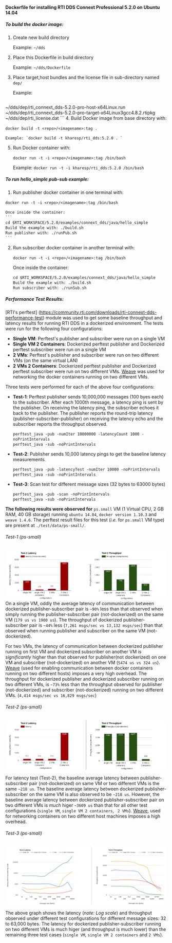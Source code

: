 #### Dockerfile for installing RTI DDS Connext Professional 5.2.0 on Ubuntu 14.04



##### To build the docker image:
 1. Create new build directory
 
    Example: `~/dds`
 2. Place this Dockerfile in build directory
 
    Example: `~/dds/Dockerfile`
 3. Place target,host bundles and the license file in sub-directory named `dep/`
 
    Example:
    ```
 ~/dds/dep/rti_connext_dds-5.2.0-pro-host-x64Linux.run
 ~/dds/dep/rti_connext_dds-5.2.0-pro-target-x64Linux3gcc4.8.2.rtipkg
 ~/dds/dep/rti_license.dat
    ```
 4. Build Docker image from base directory with:
 
   `docker build -t <repo>/<imagename>:tag .`

    Example: `docker build -t kharesp/rti_dds:5.2.0 . `
 5. Run Docker container with:
 
    `docker run -t -i <repo>/<imagename>:tag /bin/bash`

     
     
     Example: `docker run -t -i kharesp/rti_dds:5.2.0 /bin/bash`
 
##### To run hello\_simple pub-sub example:
 1. Run publisher docker container in one terminal with:
 
   `docker run -t -i <repo>/<imagename>:tag /bin/bash`

    Once inside the container:
    ```
    cd $RTI_WORKSPACE/5.2.0/examples/connext_dds/java/hello_simple
    Build the example with: ./build.sh
    Run publisher with: ./runPub.sh
    ```

 2. Run subscriber docker container in another terminal with:
 
    `docker run -t -i <repo>/<imagename>:tag /bin/bash`

    Once inside the container:
    ```
    cd $RTI_WORKSPACE/5.2.0/examples/connext_dds/java/hello_simple
    Build the example with: ./build.sh
    Run subscriber with: ./runSub.sh
    ```

##### Performance Test Results: 

[RTI's perftest] (https://community.rti.com/downloads/rti-connext-dds-performance-test) module was used to get some baseline throughput and latency results for running RTI DDS in a dockerized environment. The tests were run for the following four configurations: 

  * **Single VM**: Perftest's publisher and subscriber were run on a single VM
  * **Single VM 2 Containers**: Dockerized perftest publisher and Dockerized perftest subscriber were run on a single VM
  * **2 VMs**: Perftest's publisher and subscriber were run on two different VMs (on the same virtual LAN)
  * **2 VMs 2 Containers**: Dockerized perftest publisher and Dockerized perftest subscriber were run on two different VMs. [Weave](https://www.weave.works/) was used for networking the docker containers running on two different VMs. 

Three tests were performed for each of the above four configurations:

  * **Test-1**: Perftest publisher sends 10,000,000 messages (100 byes each) to the subscriber. After each 1000th message, a latency ping is sent by the publisher. On receiving the latency ping, the subscriber echoes it back to the publisher. The publisher reports the round-trip latency (publisher-subscriber-publisher) on receiving the latency echo  and the subscriber reports the throughput observed. 

    ```
    perftest_java -pub -numIter 10000000 -latencyCount 1000 -noPrintIntervals
    perftest_java -sub -noPrintIntervals
    ```
  * **Test-2**: Publisher sends 10,000 latency pings to get the baseline latency measurements.

    ```
    perftest_java -pub -latencyTest -numIter 10000 -noPrintIntervals
    perftest_java -sub -noPrintIntervals
    ```

  * **Test-3**: Scan test for different message sizes (32 bytes to 63000 bytes)

    ```
    perftest_java -pub -scan -noPrintIntervals
    perftest_java -sub -noPrintIntervals
    ```


**The following results were observed for** `ps.small` VM (1 Virtual CPU, 2 GB RAM, 40 GB storage) running `ubuntu 14.04`, `docker version 1.10.3` and `weave 1.4.6`. The perftest result files for this test (*i.e.* for `ps.small` VM type) are present at `./test/data/ps-small/`. 

###### Test-1 (ps-small) 
![alt text](https://github.com/kharesp/Dockerfiles/blob/master/dds/test/data/ps-small/graphs/ps_small_test-1.png "ps-small Test-1")
    On a single VM, oddly the average latency of communication between dockerized publisher-subscriber pair is `~90%` less than that observed when simply running the publisher-subscriber pair (not-dockerized) on the same VM (`179 us vs 1900 us`). The throughput of dockerized publisher-subscriber pair is  `~44%` less (`7,261 msgs/sec vs 13,132 msgs/sec`) than that observed when running publisher and subscriber on the same VM (not-dockerized). 

For two VMs, the latency of communication between dockerized publisher running on first VM and dockerized subscriber on another VM is *significantly* higher than that observed for publisher(not dockerized) on one VM and subscriber (not-dockerized) on another VM (`5474 us vs 324 us`).  [Weave](https://www.weave.works/) (used for enabling communication between docker containers running on two different hosts) imposes a very high overhead.  The throughput for dockerized publisher and dockerized subscriber running on two different VMs, is `~73%` less than the throughput observed for publisher (not-dockerized) and subscriber (not-dockerized) running on two different VMs. (`4,414 msgs/sec vs 16,829 msgs/sec`)

###### Test-2 (ps-small)
![alt text](https://github.com/kharesp/Dockerfiles/blob/master/dds/test/data/ps-small/graphs/ps_small_test-2.png "ps-small Test-2")

For latency test (Test-2), the baseline average latency between publisher-subscriber pair (not-dockerized) on same VM or two different VMs is the same `~218 us`. The baseline average latency between dockerized publisher-subscriber on the same VM is also observed to be `~218 us`. However, the baseline average latency between dockerized publisher-subscriber pair on two different VMs is *much* higer `~3609 us` than that for all other test configurations (`single VM`, `single VM 2 containers`, ` 2 VMs`). [Weave](https://www.weave.works/), used for networking containers on two different host machines imposes a high overhead. 

###### Test-3 (ps-small)
![alt text](https://github.com/kharesp/Dockerfiles/blob/master/dds/test/data/ps-small/graphs/ps_small_test-3.png "ps-small Test-3")

The above graph shows the latency (*note: Log scale*) and throughput observed under different test configurations for different message sizes: 32 to 63,000 bytes. The latency for dockerized publisher-subscriber running on two different VMs is much higer (and throughput is much lower) than the remaining three test cases (`single VM`, `single VM 2 containers` and `2 VMs`). 



